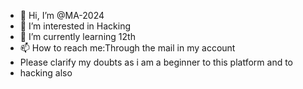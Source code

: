 - 👋 Hi, I’m @MA-2024
- 👀 I’m interested in Hacking 
- 🌱 I’m currently learning 12th
- 📫 How to reach me:Through the mail in my account
-  Please clarify my doubts as i am a beginner to this platform and to
-  hacking also 

<!---
MA-2024/MA-2024 is a ✨ special ✨ repository because its `README.md` (this file) appears on your GitHub profile.
You can click the Preview link to take a look at your changes.
--->
